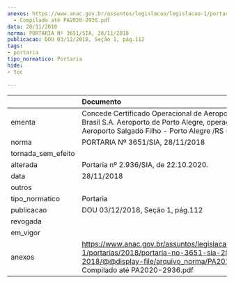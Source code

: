 ```yaml
---
anexos: https://www.anac.gov.br/assuntos/legislacao/legislacao-1/portarias/2018/portaria-no-3651-sia-28-11-2018/@@display-file/arquivo_norma/PA2018-3651
  - Compilado até PA2020-2936.pdf
data: 28/11/2018
norma: PORTARIA Nº 3651/SIA, 28/11/2018
publicacao: DOU 03/12/2018, Seção 1, pág.112
tags:
- portaria
tipo_normatico: Portaria
hide: 
- toc 
 
---
```


|                    | Documento                                                                                                                                                                        |
|:-------------------|:---------------------------------------------------------------------------------------------------------------------------------------------------------------------------------|
| ementa             | Concede Certificado Operacional de Aeroporto à Fraport Brasil S.A. Aeroporto de Porto Alegre, operador do Aeroporto Salgado Filho - Porto Alegre /RS (SBPA).                     |
| norma              | PORTARIA Nº 3651/SIA, 28/11/2018                                                                                                                                                 |
| tornada_sem_efeito |                                                                                                                                                                                  |
| alterada           | Portaria nº 2.936/SIA, de 22.10.2020.                                                                                                                                            |
| data               | 28/11/2018                                                                                                                                                                       |
| outros             |                                                                                                                                                                                  |
| tipo_normatico     | Portaria                                                                                                                                                                         |
| publicacao         | DOU 03/12/2018, Seção 1, pág.112                                                                                                                                                 |
| revogada           |                                                                                                                                                                                  |
| em_vigor           |                                                                                                                                                                                  |
| anexos             | https://www.anac.gov.br/assuntos/legislacao/legislacao-1/portarias/2018/portaria-no-3651-sia-28-11-2018/@@display-file/arquivo_norma/PA2018-3651 - Compilado até PA2020-2936.pdf |